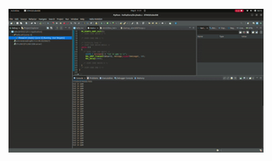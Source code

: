 ![alt text](https://github.com/makeshm98/STM32/blob/main/hello/ezgif.com-video-to-gif-converter.gif)
